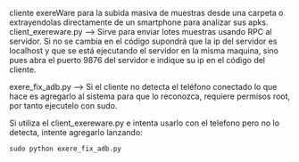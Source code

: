cliente exereWare para la subida masiva de muestras desde una carpeta o extrayendolas directamente de un smartphone para analizar sus apks.  
client_exereware.py --> Sirve para enviar lotes muestras usando RPC al servidor. Si no se cambia en el código supondrá que la ip del servidor es localhost y que se está ejecutando el servidor en la misma maquina, sino pues abra el puerto 9876 del servidor e indique su ip en el código del cliente.  

exere_fix_adb.py --> Si el cliente no detecta el teléfono conectado lo que hace es agregarlo al sistema para que lo reconozca, requiere permisos root, por tanto ejecutelo con sudo.  

Si utiliza el client_exereware.py e intenta usarlo con el telefono pero no lo detecta, intente agregarlo lanzando:  

~~~
sudo python exere_fix_adb.py
~~~  
